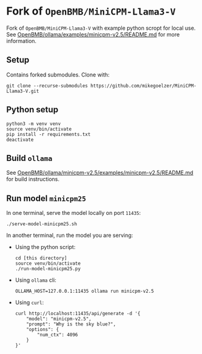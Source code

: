 # Fork of `OpenBMB/MiniCPM-Llama3-V`

Fork of `OpenBMB/MiniCPM-Llama3-V` with example python scropt for local use.  See [OpenBMB/ollama/examples/minicpm-v2.5/README.md](https://github.com/OpenBMB/ollama/tree/minicpm-v2.5/examples/minicpm-v2.5/README.md) for more information.

## Setup

Contains forked submodules. Clone with:

```
git clone --recurse-submodules https://github.com/mikegoelzer/MiniCPM-Llama3-V.git
```

## Python setup

```
python3 -m venv venv
source venv/bin/activate
pip install -r requirements.txt
deactivate
```

## Build `ollama`

See [OpenBMB/ollama/minicpm-v2.5/examples/minicpm-v2.5/README.md](https://github.com/OpenBMB/ollama/blob/minicpm-v2.5/examples/minicpm-v2.5/README.md) for build instructions.

## Run model `minicpm25`

In one terminal, serve the model locally on port `11435`:

```
./serve-model-minicpm25.sh
```

In another terminal, run the model you are serving:

 - Using the python script:
    ```
    cd [this directory]
    source venv/bin/activate
    ./run-model-minicpm25.py
    ```

 - Using `ollama` cli:
    ```
    OLLAMA_HOST=127.0.0.1:11435 ollama run minicpm-v2.5
    ```

- Using `curl`:
    ```
    curl http://localhost:11435/api/generate -d '{
        "model": "minicpm-v2.5",
        "prompt": "Why is the sky blue?",
        "options": {
            "num_ctx": 4096
        }
    }'
    ```

